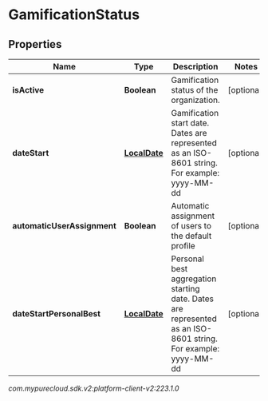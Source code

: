 # GamificationStatus


## Properties

| Name | Type | Description | Notes |
| ------------ | ------------- | ------------- | ------------- |
| **isActive** | **Boolean** | Gamification status of the organization. |  [optional] |
| **dateStart** | [**LocalDate**](LocalDate) | Gamification start date. Dates are represented as an ISO-8601 string. For example: yyyy-MM-dd |  [optional] |
| **automaticUserAssignment** | **Boolean** | Automatic assignment of users to the default profile |  [optional] |
| **dateStartPersonalBest** | [**LocalDate**](LocalDate) | Personal best aggregation starting date. Dates are represented as an ISO-8601 string. For example: yyyy-MM-dd |  [optional] |




_com.mypurecloud.sdk.v2:platform-client-v2:223.1.0_
